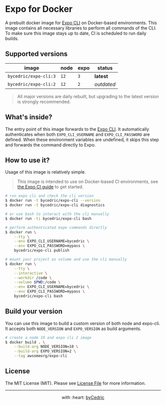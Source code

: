 # Expo for Docker

A prebuilt docker image for [Expo CLI][link-cli] on Docker-based environments.
This image contains all necessary libraries to perform all commands of the CLI.
To make sure this image stays up to date, CI is scheduled to run daily builds.

## Supported versions

image                 | node  | expo  | status
---                   | ---   | ---   | ---
`bycedric/expo-cli:3` | `12`  | `3`   | **latest**
`bycedric/expo-cli:2` | `12`  | `2`   | _outdated_

> All major versions are daily rebuilt, but upgrading to the latest version is strongly recommended.

## What's inside?

The entry point of this image forwards to the [Expo CLI][link-cli].
It automatically authenticates when both `EXPO_CLI_USERNAME` and `EXPO_CLI_PASSWORD` are defined.
When these environment variables are undefined, it skips this step and forwards the command directly to Expo.

## How to use it?

Usage of this image is relatively simple.

> This image is intended to use on Docker-based CI environments, see [the Expo CI guide][link-docs] to get started.

```bash
# run expo cli and check the cli version
$ docker run -t bycedric/expo-cli --version
$ docker run -t bycedric/expo-cli diagnostics

# or use bash to interact with the cli manually
$ docker run -ti bycedric/expo-cli bash

# perform authenticated expo commands directly
$ docker run \
    --tty \
    --env EXPO_CLI_USERNAME=bycedric \
    --env EXPO_CLI_PASSWORD=mypass \
    bycedric/expo-cli publish

# mount your project as volume and use the cli manually
$ docker run \
    --tty \
    --interactive \
    --workdir /code \
    --volume $PWD:/code \
    --env EXPO_CLI_USERNAME=bycedric \
    --env EXPO_CLI_PASSWORD=mypass \
    bycedric/expo-cli bash
```

## Build your version

You can use this image to build a custom version of both node and expo-cli.
It accepts both `NODE_VERSION` and `EXPO_VERSION` as build arguments.

```bash
# create a node 10 and expo cli 2 image
$ docker build . \
    --build-arg NODE_VERSION=10 \
    --build-arg EXPO_VERSION=2 \
    --tag awsomeorg/expo-cli
```

## License

The MIT License (MIT). Please see [License File](LICENSE.md) for more information.

--- ---

<p align="center">
    with :heart: <a href="https://bycedric.com" target="_blank">byCedric</a>
</p>

[link-cli]: https://docs.expo.io/versions/latest/workflow/expo-cli
[link-docs]: https://docs.expo.io/versions/latest/guides/setting-up-continuous-integration
